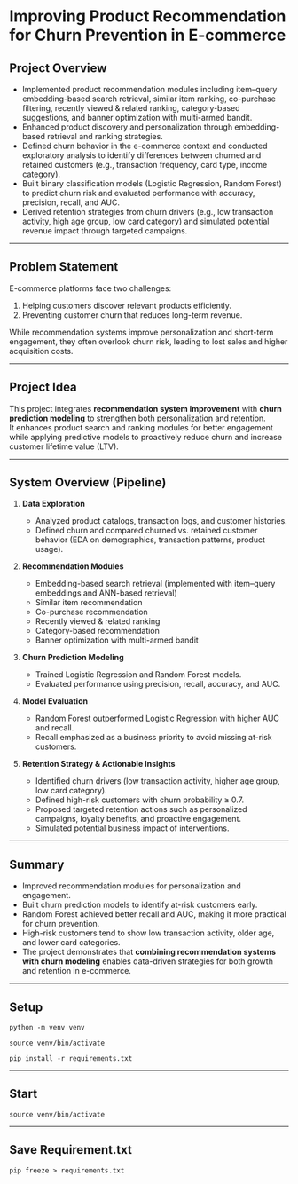 # Improving Product Recommendation for Churn Prevention in E-commerce

## Project Overview

-   Implemented product recommendation modules including item–query embedding-based search retrieval, similar item ranking, co-purchase filtering, recently viewed & related ranking, category-based suggestions, and banner optimization with multi-armed bandit.
-   Enhanced product discovery and personalization through embedding-based retrieval and ranking strategies.
-   Defined churn behavior in the e-commerce context and conducted exploratory analysis to identify differences between churned and retained customers (e.g., transaction frequency, card type, income category).
-   Built binary classification models (Logistic Regression, Random Forest) to predict churn risk and evaluated performance with accuracy, precision, recall, and AUC.
-   Derived retention strategies from churn drivers (e.g., low transaction activity, high age group, low card category) and simulated potential revenue impact through targeted campaigns.

---

## Problem Statement

E-commerce platforms face two challenges:

1. Helping customers discover relevant products efficiently.
2. Preventing customer churn that reduces long-term revenue.

While recommendation systems improve personalization and short-term engagement, they often overlook churn risk, leading to lost sales and higher acquisition costs.

---

## Project Idea

This project integrates **recommendation system improvement** with **churn prediction modeling** to strengthen both personalization and retention.  
It enhances product search and ranking modules for better engagement while applying predictive models to proactively reduce churn and increase customer lifetime value (LTV).

---

## System Overview (Pipeline)

1. **Data Exploration**

    - Analyzed product catalogs, transaction logs, and customer histories.
    - Defined churn and compared churned vs. retained customer behavior (EDA on demographics, transaction patterns, product usage).

2. **Recommendation Modules**

    - Embedding-based search retrieval (implemented with item–query embeddings and ANN-based retrieval)
    - Similar item recommendation
    - Co-purchase recommendation
    - Recently viewed & related ranking
    - Category-based recommendation
    - Banner optimization with multi-armed bandit

3. **Churn Prediction Modeling**

    - Trained Logistic Regression and Random Forest models.
    - Evaluated performance using precision, recall, accuracy, and AUC.

4. **Model Evaluation**

    - Random Forest outperformed Logistic Regression with higher AUC and recall.
    - Recall emphasized as a business priority to avoid missing at-risk customers.

5. **Retention Strategy & Actionable Insights**
    - Identified churn drivers (low transaction activity, higher age group, low card category).
    - Defined high-risk customers with churn probability ≥ 0.7.
    - Proposed targeted retention actions such as personalized campaigns, loyalty benefits, and proactive engagement.
    - Simulated potential business impact of interventions.

---

## Summary

-   Improved recommendation modules for personalization and engagement.
-   Built churn prediction models to identify at-risk customers early.
-   Random Forest achieved better recall and AUC, making it more practical for churn prevention.
-   High-risk customers tend to show low transaction activity, older age, and lower card categories.
-   The project demonstrates that **combining recommendation systems with churn modeling** enables data-driven strategies for both growth and retention in e-commerce.

---

## Setup

```
python -m venv venv
```

```
source venv/bin/activate
```

```
pip install -r requirements.txt
```

---

## Start

```
source venv/bin/activate
```

---

## Save Requirement.txt

```
pip freeze > requirements.txt
```
